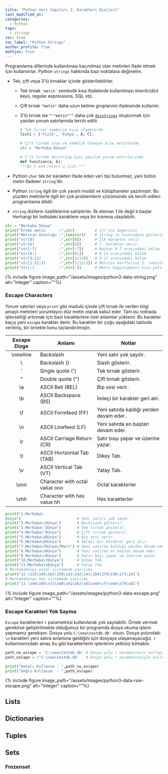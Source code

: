 ```yaml
---
title: "Python Veri Yapıları 2. Karakteri Dizileri"
last_modified_at:
categories: 
  - Python
tags:
  - strings
toc: true
toc_label: "Python Strings"
author_profile: True
mathjax: true
---
```


Programlama dillerinde kullanılması kaçınılmaz olan metinleri ifade etmek için kullanılırlar. Python `strings` hakkında bazı noktalara değinelim.

- Tek, çift veya 3'lü tırnaklar içinde gösterilebilirler.
    - Tek tırnak `'metin'` sembolik kısa ifadelerde kullanılması önerilir(dict keys, regular expressions, SQL vb).
    - Çift tırnak `"metin"` daha uzun kelime gruplarının ifadesinde kullanılır.
    - 3'lü tırnak ise `"""metin"""` daha çok  [`docstrings`](https://www.python.org/dev/peps/pep-0257/)  oluşturmak için yazılan yorum satırlarında tercih edilir.
       
       ```python
       # Tek tırnal sembolik kısa ifadelerde 
       list1 = ['Fizik', 'Kimya', A, C];

       # Çift tırnak uzun ve semblik olmayan kısa metinlerde 
       str = "Merhaba Dünya"

       # 3'lü tırnak docstring için yazılan yorum satırlarında
       def function(a, b):
       """Do X and return a list."""
       ```

- Python `char` tek bir karakteri ifade eden veri tipi bulunmaz, yani bütün metin ifadeler `string`'dir. 
- Python `string` ilgili bir çok yararlı modül ve kütüphaneler yazılmıştır. Bu yüzden metinlerle ilgili bir çok problemlerin çözümünde sık tercih edilen programlama dilidir.
- `string` dizilerin özelliklerine sahiptirler. İlk eleman 1 ile değil `0` başlar. Herhangi bir indisdeki karaktere veya bir kısmına ulaşılabilir.
   
```python
str = "Merhaba Dünya"
print("Örnek metin      :",str)         # str'ini değerinin 
print("Metinin Uzunluğu :",len(str))    # String'in uzunluğunu gösterir.
print("str[0]           :",str[0])      # İlk karakter verir. 
print("str[6]           :",str[6])      # 7. karakter verir.
print("str[:7]          :",str[:7])     # Baştan 0-7 arasındaki bölüm 
print("str[8:]          :",str[8:])     # 8-13 arasındaki bölüm
print("str[3:11]        :",str[3:11])   # 3-11 arasındaki bölüm
print("str[1:12:3]      :",str[1:12:3]) # Metinin harflerini 1. indisten 12. indise kadar 2şer 2şer alır.
print("str[:]           :",str[:])      # Metni kopyalamanın kısa yolu
```

{% include figure image_path="/assets/images/python3-data-string.png" alt="Integer" caption=""%}

### Escape Characters

Yorum satırları veya `print` gibi madulü içinde çift tırnak ile verilen bilgi amaçlı metinleri yorumlayıcı düz metin olarak kabul eder. Tam bu noktada işlevselliği artırmak için bazı karakterlere özel anlamlar yüklenir. Bu karakter kaçış yani `escape` karakter denir. Bu karakter bir çoğu aşağıdaki tabloda verilmiş, bir örnekle konu taçlandırılmıştır.


| Escape Dizge | Anlamı                        | Notlar |
|:-----------------:|--------------------------------|-------|
| \newline        | Backslash                      | Yeni satır yok sayılır.      |
| \\              | Backslash (\)                  | Slash gösterir.  |
| \'              | Single quote (')               | Tek tırnak gösterir. |
| \"              | Double quote (")               | Çift tırnak gösterir. |
| \a              | ASCII Bell (BEL)               | Bip sesi verir.      |
| \b              | ASCII Backspace (BS)           | İmleçi bir karakter geri alır. |
| \f              | ASCII Formfeed (FF)            | Yeni satırda kaldığı yerden devam eder.|   
| \n              | ASCII Linefeed (LF)            | Yeni satırda en baştan devam eder.|
| \r              | ASCII Carriage Return (CR)     | Satır başı yapar ve üzerine yazar. |
| \t              | ASCII Horizontal Tab (TAB)     | Dikey Tab.     |
| \v              | ASCII Vertical Tab (VT)        | Yatay Tab.      |
| \ooo            | Character with octal value ooo | Octal karakterler       |
| \xhh            | Character with hex value hh    | Hex karakterler      |

        
```python 
print("1.Merhaba\
Dünya")                         # Yeni satırı yok sayar.
print("2.Merhaba\\Dünya")       # Backslash gösterir. 
print("3.Merhaba\'Dünya")       # Tek tırnak gösterir.
print("4.Merhaba\"Dünya")       # Çift tırnak gösterir. 
print("5.Merhaba\aDünya")       # Bip sesi verir.  
print("6.Merhaba\bDünya")       # İmleçi bir karakter geri alır.
print("7.Merhaba\fDünya\fMars") # Yeni satırda kaldığı yerden devam eder. 
print("8.Merhaba\nDünya")       # Yeni satırda en baştan devam eder. 
print("9.Merhaba\rDünya")       # Satır başı yapar ve üzerine yazar.
print("10.Merhaba\tDünya")      # Dikey Tab. 
print("11.Merhaba\vDünya")      # Yatay Tab.
# MerhabaDünya octal sistemede yazılımı
print("12.\115\145\162\150\141\142\141\104\374\156\171\141") 
# MerhabaDünya hex sistemede yazılımı
print("13.\x4d\x65\x72\x68\x61\x62\x61\x44\xfc\x6e\x79\x61") 
```
{% include figure image_path="/assets/images/python3-data-escape.png" alt="Integer" caption=""%}

### Escape Karakteri Yok Sayma

`Escape` karakterleri `r` parametresi  kullanılarak yok sayılabilir.
Örnek vermek gerekirse geliştirilmekte olduğumuz bir programda dosya okuma işlemi yapmamız gerekiyor. Dosya yolu `C:\new\testdb.db'` olsun. Dosya yolundaki `\n` karakteri yeni satıra anlamına geldiğini için dosyaya ulaşamayacağız. `r` kullanmanızdaki amaç  bu gibi karakterlerin işlevlerini yetkisiz kılmaktır.

```python 
path_no_escape = 'C:\new\testdb.db' # Dosya yolu r parametresiz kullanım.
path_escape = r'C:\new\testdb.db'   # Dosya yolu r parametresiyle kullanım.

print("Hatalı Kullanım : ",path_no_escape)
print("Doğru Kullanım  : ",path_escape)
```
{% include figure image_path="/assets/images/python3-data-raw-escape.png" alt="Integer" caption=""%}

## Lists

## Dictionaries

## Tuples

## Sets 

### Frozenset




































